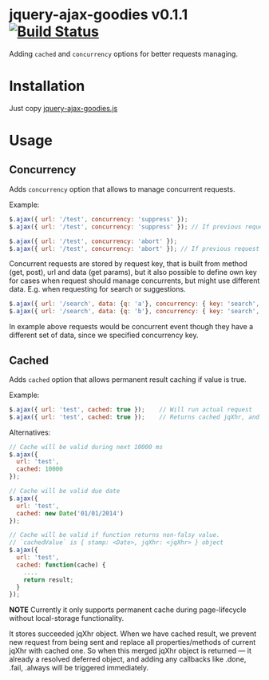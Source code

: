 jquery-ajax-goodies v0.1.1 [![Build Status](https://travis-ci.org/fantactuka/jquery-ajax-goodies.png?branch=master)](https://travis-ci.org/fantactuka/jquery-ajax-goodies)
==================

Adding `cached` and `concurrency` options for better requests managing.

# Installation
Just copy [jquery-ajax-goodies.js](https://raw.github.com/fantactuka/jquery-ajax-goodies/master/jquery-ajax-goodies.js)

# Usage
## Concurrency 

Adds `concurrency` option that allows to manage concurrent requests.

Example:

```js
$.ajax({ url: '/test', concurrency: 'suppress' });
$.ajax({ url: '/test', concurrency: 'suppress' }); // If previous request is not finished yet, will abort it

$.ajax({ url: '/test', concurrency: 'abort' });
$.ajax({ url: '/test', concurrency: 'abort' }); // If previous request is not finished yet, will abort new one
```

Concurrent requests are stored by request key, that is built from method (get, post), url and data (get params),
but it also possible to define own key for cases when request should manage concurrents, but might use
different data. E.g. when requesting for search or suggestions.

```js
$.ajax({ url: '/search', data: {q: 'a'}, concurrency: { key: 'search', type: 'suppress' } });
$.ajax({ url: '/search', data: {q: 'b'}, concurrency: { key: 'search', type: 'suppress' } });
```

In example above requests would be concurrent event though they have a different set of data, since
we specified concurrency key. 

## Cached

Adds `cached` option that allows permanent result caching if value is true.

Example:
```js
$.ajax({ url: 'test', cached: true });    // Will run actual request
$.ajax({ url: 'test', cached: true });    // Returns cached jqXhr, and does not run request
```

Alternatives:
```js
// Cache will be valid during next 10000 ms
$.ajax({ 
  url: 'test', 
  cached: 10000 
}); 

// Cache will be valid due date
$.ajax({ 
  url: 'test', 
  cached: new Date('01/01/2014') 
}); 

// Cache will be valid if function returns non-falsy value.
// `cachedValue` is { stamp: <Date>, jqXhr: <jqXhr> } object
$.ajax({ 
  url: 'test', 
  cached: function(cache) {
    ....
    return result;
  } 
}); 
```

**NOTE**
Currently it only supports permanent cache during page-lifecycle without local-storage functionality.

It stores succeeded jqXhr object. When we have cached result, we prevent 
new request from being sent and replace all properties/methods of current jqXhr with cached one. So
when this merged jqXhr object is returned — it already a resolved deferred object,
and adding any callbacks like .done, .fail, .always will be triggered immediately.
